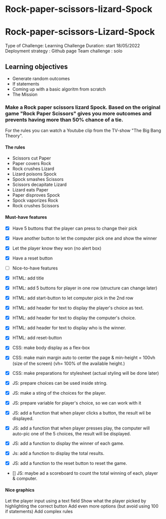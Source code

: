 # Rock-paper-scissors-lizard-Spock


# Rock-paper-scissors-Lizard-Spock</h1>
Type of Challenge: Learning Challenge
Duration: start 18/05/2022
Deployment strategy : Github page
Team challenge : solo

## Learning objectives

- Generate random outcomes
- If statements
- Coming up with a basic algoritm from scratch
- The Mission

### Make a Rock paper scissors lizard Spock. Based on the original game "Rock Paper Scissors" gives you more outcomes and prevents having more than 50% chance of a tie.
For the rules you can watch a Youtube clip from the TV-show "The Big Bang Theory".

#### The rules
- Scissors cut Paper
- Paper covers Rock
- Rock crushes Lizard
- Lizard poisons Spock
- Spock smashes Scissors
- Scissors decapitate Lizard
- Lizard eats Paper
- Paper disproves Spock
- Spock vaporizes Rock
- Rock crushes Scissors

#### Must-have features

- [x] Have 5 buttons that the player can press to change their pick
- [x] Have another button to let the computer pick one and show the winner
- [x] Let the player know they won (no alert box)
- [x] Have a reset button
- [ ] Nice-to-have features

- [x] HTML: add title
- [x] HTML: add 5 buttons for player in one row (structure can change later)
- [x] HTML: add start-button to let computer pick in the 2nd row
- [x] HTML: add header for text to display the player's choice as text.
- [x] HTML: add header for text to display the computer's choice.
- [x] HTML: add header for text to display who is the winner.
- [x] HTML: add reset-button

- [x] CSS: make body display as a flex-box
- [x] CSS: make main margin auto to center the page & min-height = 100vh (size of the screen)
  (vh= 100% of the available height.)
- [x] CSS: make preparations for stylesheet (actual styling will be done later)
- [x] JS: prepare choices can be used inside string.
- [x] JS: make a sting of the choices for the player.
- [x] JS: prepare variable for player's choice, so we can work with it
- [x] JS: add a function that when player clicks a button, the result wil be displayed.
- [x] JS: add a function that when player presses play, the computer will auto-pic one of the 5 choices, the result will be displayed.
- [x] JS: add a function to display the winner of each game.
- [x] Js: add a function to display the total results.
- [x] JS: add a function to the reset button to reset the game.
- [] JS: maybe ad a scoreboard to count the total winning of each, player & computer.






#### Nice graphics
Let the player input using a text field
Show what the player picked by highlighting the correct button
Add even more options (but avoid using 100 if statements)
Add complex rules
